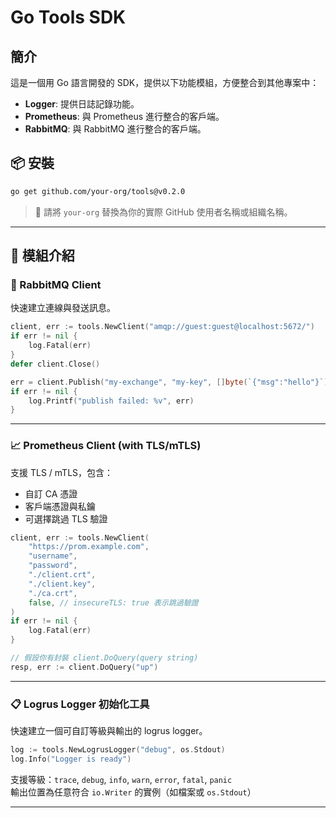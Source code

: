 # Go Tools SDK

## 簡介
這是一個用 Go 語言開發的 SDK，提供以下功能模組，方便整合到其他專案中：
- **Logger**: 提供日誌記錄功能。
- **Prometheus**: 與 Prometheus 進行整合的客戶端。
- **RabbitMQ**: 與 RabbitMQ 進行整合的客戶端。


## 📦 安裝

```bash
go get github.com/your-org/tools@v0.2.0
```

> 🔄 請將 `your-org` 替換為你的實際 GitHub 使用者名稱或組織名稱。

---

## 📌 模組介紹

### 🐰 RabbitMQ Client

快速建立連線與發送訊息。

```go
client, err := tools.NewClient("amqp://guest:guest@localhost:5672/")
if err != nil {
    log.Fatal(err)
}
defer client.Close()

err = client.Publish("my-exchange", "my-key", []byte(`{"msg":"hello"}`))
if err != nil {
    log.Printf("publish failed: %v", err)
}
```

---

### 📈 Prometheus Client (with TLS/mTLS)

支援 TLS / mTLS，包含：
- 自訂 CA 憑證
- 客戶端憑證與私鑰
- 可選擇跳過 TLS 驗證

```go
client, err := tools.NewClient(
    "https://prom.example.com",
    "username",
    "password",
    "./client.crt",
    "./client.key",
    "./ca.crt",
    false, // insecureTLS: true 表示跳過驗證
)
if err != nil {
    log.Fatal(err)
}

// 假設你有封裝 client.DoQuery(query string)
resp, err := client.DoQuery("up")
```

---

### 📋 Logrus Logger 初始化工具

快速建立一個可自訂等級與輸出的 logrus logger。

```go
log := tools.NewLogrusLogger("debug", os.Stdout)
log.Info("Logger is ready")
```

支援等級：`trace`, `debug`, `info`, `warn`, `error`, `fatal`, `panic`  
輸出位置為任意符合 `io.Writer` 的實例（如檔案或 `os.Stdout`）

---

